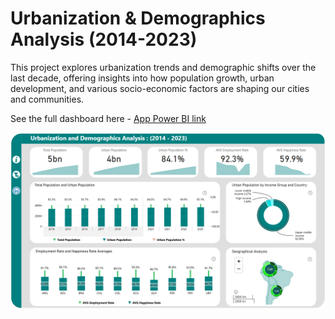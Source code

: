 # Urbanization & Demographics Analysis (2014-2023)

This project explores urbanization trends and demographic shifts over the last decade, offering insights into how population growth, urban development, and various socio-economic factors are shaping our cities and communities.

See the full dashboard here - [App Power BI link](https://app.powerbi.com/view?r=eyJrIjoiNzNkOGYwYTQtZTAwNi00YWJkLTkwYWMtZDQwMGZjMjQzZmQxIiwidCI6IjQ2NTRiNmYxLTBlNDctNDU3OS1hOGExLTAyZmU5ZDk0M2M3YiIsImMiOjl9)

![Portfolio Dashboard](Final_Dashboard.png)

